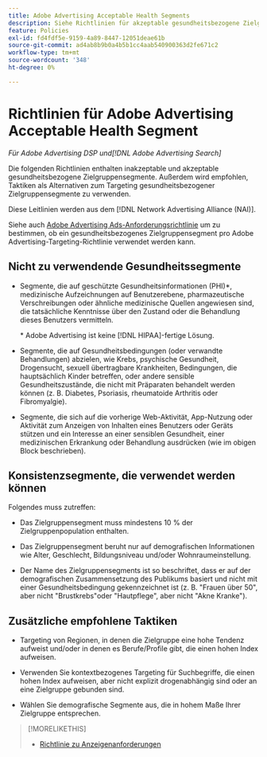 ```yaml
---
title: Adobe Advertising Acceptable Health Segments
description: Siehe Richtlinien für akzeptable gesundheitsbezogene Zielgruppensegmente und -taktiken, die als Alternativen zum Targeting gesundheitsbezogener Zielgruppensegmente verwendet werden.
feature: Policies
exl-id: fd4fdf5e-9159-4a89-8447-12051deae61b
source-git-commit: ad4ab8b9b0a4b5b1cc4aab540900363d2fe671c2
workflow-type: tm+mt
source-wordcount: '348'
ht-degree: 0%

---
```


# Richtlinien für Adobe Advertising Acceptable Health Segment

*Für Adobe Advertising DSP und[!DNL Adobe Advertising Search]*

Die folgenden Richtlinien enthalten inakzeptable und akzeptable gesundheitsbezogene Zielgruppensegmente. Außerdem wird empfohlen, Taktiken als Alternativen zum Targeting gesundheitsbezogener Zielgruppensegmente zu verwenden.

Diese Leitlinien werden aus dem [!DNL Network Advertising Alliance (NAI)].

Siehe auch [Adobe Advertising Ads-Anforderungsrichtlinie](/help/policies/ad-requirements-policy.md) um zu bestimmen, ob ein gesundheitsbezogenes Zielgruppensegment pro Adobe Advertising-Targeting-Richtlinie verwendet werden kann.

## Nicht zu verwendende Gesundheitssegmente

* Segmente, die auf geschützte Gesundheitsinformationen (PHI)\*, medizinische Aufzeichnungen auf Benutzerebene, pharmazeutische Verschreibungen oder ähnliche medizinische Quellen angewiesen sind, die tatsächliche Kenntnisse über den Zustand oder die Behandlung dieses Benutzers vermitteln.

   \* Adobe Advertising ist keine [!DNL HIPAA]-fertige Lösung.

* Segmente, die auf Gesundheitsbedingungen (oder verwandte Behandlungen) abzielen, wie Krebs, psychische Gesundheit, Drogensucht, sexuell übertragbare Krankheiten, Bedingungen, die hauptsächlich Kinder betreffen, oder andere sensible Gesundheitszustände, die nicht mit Präparaten behandelt werden können (z. B. Diabetes, Psoriasis, rheumatoide Arthritis oder Fibromyalgie).

* Segmente, die sich auf die vorherige Web-Aktivität, App-Nutzung oder Aktivität zum Anzeigen von Inhalten eines Benutzers oder Geräts stützen und ein Interesse an einer sensiblen Gesundheit, einer medizinischen Erkrankung oder Behandlung ausdrücken (wie im obigen Block beschrieben).

## Konsistenzsegmente, die verwendet werden können

Folgendes muss zutreffen:

* Das Zielgruppensegment muss mindestens 10 % der Zielgruppenpopulation enthalten.

* Das Zielgruppensegment beruht nur auf demografischen Informationen wie Alter, Geschlecht, Bildungsniveau und/oder Wohnraumeinstellung.

* Der Name des Zielgruppensegments ist so beschriftet, dass er auf der demografischen Zusammensetzung des Publikums basiert und nicht mit einer Gesundheitsbedingung gekennzeichnet ist (z. B. &quot;Frauen über 50&quot;, aber nicht &quot;Brustkrebs&quot;oder &quot;Hautpflege&quot;, aber nicht &quot;Akne Kranke&quot;).

## Zusätzliche empfohlene Taktiken

* Targeting von Regionen, in denen die Zielgruppe eine hohe Tendenz aufweist und/oder in denen es Berufe/Profile gibt, die einen hohen Index aufweisen.

* Verwenden Sie kontextbezogenes Targeting für Suchbegriffe, die einen hohen Index aufweisen, aber nicht explizit drogenabhängig sind oder an eine Zielgruppe gebunden sind.

* Wählen Sie demografische Segmente aus, die in hohem Maße Ihrer Zielgruppe entsprechen.

>[!MORELIKETHIS]
>
>* [Richtlinie zu Anzeigenanforderungen](/help/policies/ad-requirements-policy.md)

